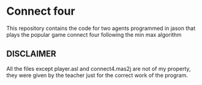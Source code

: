 # Connect four
This repository contains the code for two agents programmed in jason that plays the popular game connect four following the min max algorithm

## DISCLAIMER
All the files except player.asl and connect4.mas2j are not of my property,
they were given by the teacher just for the correct work of the program. 
